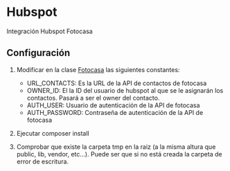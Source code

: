 # Hubspot

Integración Hubspot Fotocasa

## Configuración
    
  1. Modificar en la clase [Fotocasa](lib/Fotocasa.php) las siguientes constantes:
     - URL_CONTACTS: Es la URL de la API de contactos de fotocasa 
     - OWNER_ID: El la ID del usuario de hubspot al que se le asignarán los contactos. Pasará a ser el owner del contacto.
     - AUTH_USER: Usuario de autenticación de la API de fotocasa
     - AUTH_PASSWORD: Contraseña de autenticación de la API de fotocasa
    
  2. Ejecutar composer install
  
  3. Comprobar que existe la carpeta tmp en la raiz (a la misma altura que public, lib, vendor, etc...). Puede ser que si no está creada la carpeta de error de escritura.
  

